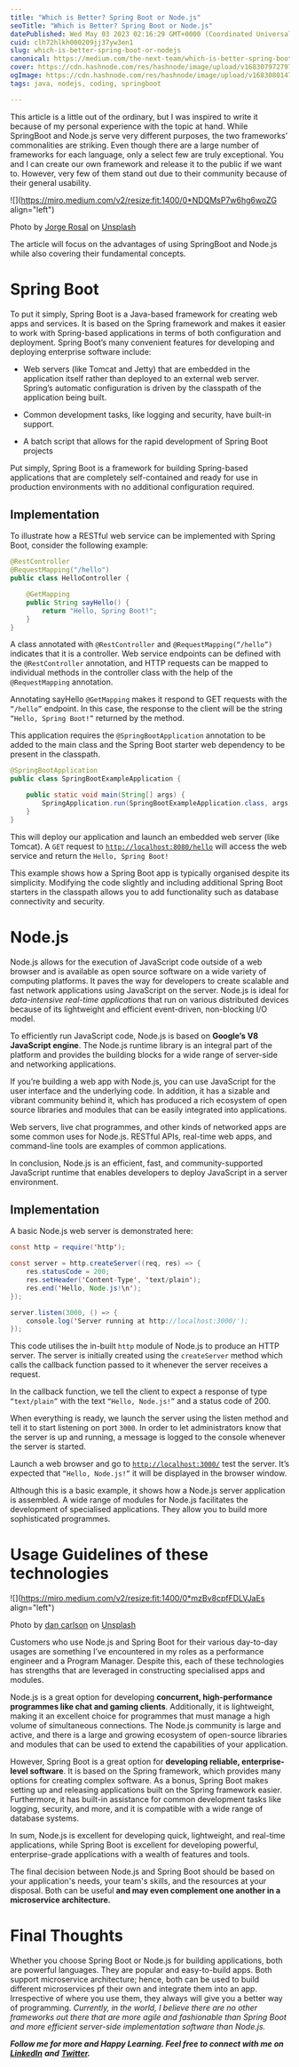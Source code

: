 ```yaml
---
title: "Which is Better? Spring Boot or Node.js"
seoTitle: "Which is Better? Spring Boot or Node.js"
datePublished: Wed May 03 2023 02:16:29 GMT+0000 (Coordinated Universal Time)
cuid: clh72hlkh000209jj37yw3en1
slug: which-is-better-spring-boot-or-nodejs
canonical: https://medium.com/the-next-team/which-is-better-spring-boot-or-node-js-a36ec70693a0
cover: https://cdn.hashnode.com/res/hashnode/image/upload/v1683079727975/6006ab80-64d9-432e-8782-b9469ea4b3a8.png
ogImage: https://cdn.hashnode.com/res/hashnode/image/upload/v1683080147620/dcb60072-2fce-4da6-9b23-b963e0b1f035.png
tags: java, nodejs, coding, springboot

---
```


This article is a little out of the ordinary, but I was inspired to write it because of my personal experience with the topic at hand. While SpringBoot and Node.js serve very different purposes, the two frameworks’ commonalities are striking. Even though there are a large number of frameworks for each language, only a select few are truly exceptional. You and I can create our own framework and release it to the public if we want to. However, very few of them stand out due to their community because of their general usability.

![](https://miro.medium.com/v2/resize:fit:1400/0*NDQMsP7w6hg6woZG align="left")

Photo by [Jorge Rosal](https://unsplash.com/@yortrosal?utm_source=medium&utm_medium=referral) on [Unsplash](https://unsplash.com/?utm_source=medium&utm_medium=referral)

The article will focus on the advantages of using SpringBoot and Node.js while also covering their fundamental concepts.

# **Spring Boot**

To put it simply, Spring Boot is a Java-based framework for creating web apps and services. It is based on the Spring framework and makes it easier to work with Spring-based applications in terms of both configuration and deployment. Spring Boot’s many convenient features for developing and deploying enterprise software include:

* Web servers (like Tomcat and Jetty) that are embedded in the application itself rather than deployed to an external web server.  
    Spring’s automatic configuration is driven by the classpath of the application being built.
    
* Common development tasks, like logging and security, have built-in support.
    
* A batch script that allows for the rapid development of Spring Boot projects
    

Put simply, Spring Boot is a framework for building Spring-based applications that are completely self-contained and ready for use in production environments with no additional configuration required.

## **Implementation**

To illustrate how a RESTful web service can be implemented with Spring Boot, consider the following example:

```java
@RestController
@RequestMapping("/hello")
public class HelloController {

    @GetMapping
    public String sayHello() {
        return "Hello, Spring Boot!";
    }
}
```

A class annotated with `@RestController` and `@RequestMapping(“/hello”)` indicates that it is a controller. Web service endpoints can be defined with the `@RestController` annotation, and HTTP requests can be mapped to individual methods in the controller class with the help of the `@RequestMapping` annotation.

Annotating sayHello `@GetMapping` makes it respond to GET requests with the `“/hello”` endpoint. In this case, the response to the client will be the string `“Hello, Spring Boot!”` returned by the method.

This application requires the `@SpringBootApplication` annotation to be added to the main class and the Spring Boot starter web dependency to be present in the classpath.

```java
@SpringBootApplication
public class SpringBootExampleApplication {

    public static void main(String[] args) {
        SpringApplication.run(SpringBootExampleApplication.class, args);
    }
}
```

This will deploy our application and launch an embedded web server (like Tomcat). A `GET` request to [`http://localhost:8080/hello`](http://localhost:8080/hello) will access the web service and return the `Hello, Spring Boot!`

This example shows how a Spring Boot app is typically organised despite its simplicity. Modifying the code slightly and including additional Spring Boot starters in the classpath allows you to add functionality such as database connectivity and security.

# **Node.js**

Node.js allows for the execution of JavaScript code outside of a web browser and is available as open source software on a wide variety of computing platforms. It paves the way for developers to create scalable and fast network applications using JavaScript on the server. Node.js is ideal for *data-intensive real-time applications* that run on various distributed devices because of its lightweight and efficient event-driven, non-blocking I/O model.

To efficiently run JavaScript code, Node.js is based on **Google’s V8 JavaScript engine**. The Node.js runtime library is an integral part of the platform and provides the building blocks for a wide range of server-side and networking applications.

If you’re building a web app with Node.js, you can use JavaScript for the user interface and the underlying code. In addition, it has a sizable and vibrant community behind it, which has produced a rich ecosystem of open source libraries and modules that can be easily integrated into applications.

Web servers, live chat programmes, and other kinds of networked apps are some common uses for Node.js. RESTful APIs, real-time web apps, and command-line tools are examples of common applications.

In conclusion, Node.js is an efficient, fast, and community-supported JavaScript runtime that enables developers to deploy JavaScript in a server environment.

## **Implementation**

A basic Node.js web server is demonstrated here:

```java
const http = require('http');

const server = http.createServer((req, res) => {
    res.statusCode = 200;
    res.setHeader('Content-Type', 'text/plain');
    res.end('Hello, Node.js!\n');
});

server.listen(3000, () => {
    console.log('Server running at http://localhost:3000/');
});
```

This code utilises the in-built `http` module of Node.js to produce an HTTP server. The server is initially created using the `createServer` method which calls the callback function passed to it whenever the server receives a request.

In the callback function, we tell the client to expect a response of type `“text/plain”` with the text `“Hello, Node.js!”` and a status code of 200.

When everything is ready, we launch the server using the listen method and tell it to start listening on port `3000`. In order to let administrators know that the server is up and running, a message is logged to the console whenever the server is started.

Launch a web browser and go to [`http://localhost:3000/`](http://localhost:3000/) test the server. It’s expected that `“Hello, Node.js!”` it will be displayed in the browser window.

Although this is a basic example, it shows how a Node.js server application is assembled. A wide range of modules for Node.js facilitates the development of specialised applications. They allow you to build more sophisticated programmes.

# **Usage Guidelines of these technologies**

![](https://miro.medium.com/v2/resize:fit:1400/0*mzBv8cpfFDLVJaEs align="left")

Photo by [dan carlson](https://unsplash.com/@dan_carl5on?utm_source=medium&utm_medium=referral) on [Unsplash](https://unsplash.com/?utm_source=medium&utm_medium=referral)

Customers who use Node.js and Spring Boot for their various day-to-day usages are something I’ve encountered in my roles as a performance engineer and a Program Manager. Despite this, each of these technologies has strengths that are leveraged in constructing specialised apps and modules.

Node.js is a great option for developing **concurrent, high-performance programmes like chat and gaming clients**. Additionally, it is lightweight, making it an excellent choice for programmes that must manage a high volume of simultaneous connections. The Node.js community is large and active, and there is a large and growing ecosystem of open-source libraries and modules that can be used to extend the capabilities of your application.

However, Spring Boot is a great option for **developing reliable, enterprise-level software**. It is based on the Spring framework, which provides many options for creating complex software. As a bonus, Spring Boot makes setting up and releasing applications built on the Spring framework easier. Furthermore, it has built-in assistance for common development tasks like logging, security, and more, and it is compatible with a wide range of database systems.

In sum, Node.js is excellent for developing quick, lightweight, and real-time applications, while Spring Boot is excellent for developing powerful, enterprise-grade applications with a wealth of features and tools.

The final decision between Node.js and Spring Boot should be based on your application's needs, your team's skills, and the resources at your disposal. Both can be useful **and may even complement one another in a microservice architecture.**

# **Final Thoughts**

Whether you choose Spring Boot or Node.js for building applications, both are powerful languages. They are popular and easy-to-build apps. Both support microservice architecture; hence, both can be used to build different microservices pf their own and integrate them into an app. Irrespective of where you use them, they always will give you a better way of programming. *Currently, in the world, I believe there are no other frameworks out there that are more agile and fashionable than Spring Boot and more efficient server-side implementation software than Node.js.*

***Follow me for more and Happy Learning. Feel free to connect with me on*** [***LinkedIn***](https://linkedin.com/in/theharithsa) ***and*** [***Twitter***](https://twitter.com/theharithsa)***.***
